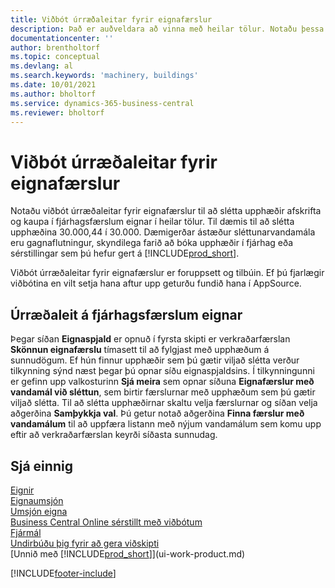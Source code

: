 ```yaml
---
title: Viðbót úrræðaleitar fyrir eignafærslur
description: Það er auðveldara að vinna með heilar tölur. Notaðu þessa viðbót til að slétta upphæðir fyrir eignir í eignafærslunni.
documentationcenter: ''
author: brentholtorf
ms.topic: conceptual
ms.devlang: al
ms.search.keywords: 'machinery, buildings'
ms.date: 10/01/2021
ms.author: bholtorf
ms.service: dynamics-365-business-central
ms.reviewer: bholtorf
---
```

# Viðbót úrræðaleitar fyrir eignafærslur
Notaðu viðbót úrræðaleitar fyrir eignafærslur til að slétta upphæðir afskrifta og kaupa í fjárhagsfærslum eignar í heilar tölur. Til dæmis til að slétta upphæðina 30.000,44 í 30.000. Dæmigerðar ástæður sléttunarvandamála eru gagnaflutningur, skyndilega farið að bóka upphæðir í fjárhag eða sérstillingar sem þú hefur gert á [!INCLUDE[prod_short](includes/prod_short.md)].

Viðbót úrræðaleitar fyrir eignafærslur er foruppsett og tilbúin. Ef þú fjarlægir viðbótina en vilt setja hana aftur upp geturðu fundið hana í AppSource.

## Úrræðaleit á fjárhagsfærslum eignar
Þegar síðan **Eignaspjald** er opnuð í fyrsta skipti er verkraðarfærslan **Skönnun eignafærslu** tímasett til að fylgjast með upphæðum á sunnudögum. Ef hún finnur upphæðir sem þú gætir viljað slétta verður tilkynning sýnd næst þegar þú opnar síðu eignaspjaldsins. Í tilkynningunni er gefinn upp valkosturinn **Sjá meira** sem opnar síðuna **Eignafærslur með vandamál við sléttun**, sem birtir færslurnar með upphæðum sem þú gætir viljað slétta. Til að slétta upphæðirnar skaltu velja færslurnar og síðan velja aðgerðina **Samþykkja val**. Þú getur notað aðgerðina **Finna færslur með vandamálum** til að uppfæra listann með nýjum vandamálum sem komu upp eftir að verkraðarfærslan keyrði síðasta sunnudag.

## Sjá einnig
[Eignir](fa-manage.md)  
[Eignaumsjón](fa-manage.md)  
[Umsjón eigna](fa-how-maintain.md)  
[Business Central Online sérstillt með viðbótum](ui-extensions.md)  
[Fjármál](finance.md)  
[Undirbúðu þig fyrir að gera viðskipti](ui-get-ready-business.md)  
[Unnið með [!INCLUDE[prod_short](includes/prod_short.md)]](ui-work-product.md)  


[!INCLUDE[footer-include](includes/footer-banner.md)]



